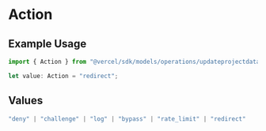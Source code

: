 # Action

## Example Usage

```typescript
import { Action } from "@vercel/sdk/models/operations/updateprojectdatacache.js";

let value: Action = "redirect";
```

## Values

```typescript
"deny" | "challenge" | "log" | "bypass" | "rate_limit" | "redirect"
```